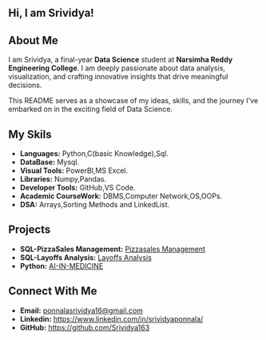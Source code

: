 ## **Hi, I am Srividya!**

## **About Me**
I am Srividya, a final-year **Data Science** student at **Narsimha Reddy Engineering College**. I am deeply passionate about data analysis, visualization, and crafting innovative insights that drive meaningful decisions.

This README serves as a showcase of my ideas, skills, and the journey I've embarked on in the exciting field of Data Science.

## **My Skils**
- **Languages:** Python,C(basic Knowledge),Sql.
- **DataBase:** Mysql.
- **Visual Tools:** PowerBI,MS Excel.
- **Libraries:** Numpy,Pandas.
- **Developer Tools:** GitHub,VS Code.
- **Academic CourseWork:** DBMS,Computer Network,OS,OOPs.
- **DSA:** Arrays,Sorting Methods and LinkedList.

## **Projects**
- **SQL-PizzaSales Management:** [Pizzasales Management](https://github.com/Srividya163/Srividya163/blob/2b09c9c9f2d2837051c2a27171f01a80a8e2eae7/PIZZASALES%20PROJECT.pdf)
- **SQL-Layoffs Analysis:** [Layoffs Analysis](https://github.com/Srividya163/SQL_Layoffs_Project)
- **Python:** [AI-IN-MEDICINE](https://github.com/Srividya163/AI-In-MEDICINE)

## **Connect With Me**
- **Email:** ponnalasrividya16@gmail.com
- **Linkedin:** https://www.linkedin.com/in/srividyaponnala/
- **GitHub:** https://github.com/Srividya163
